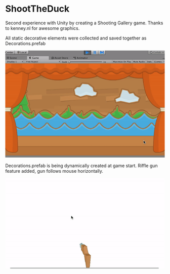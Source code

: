 # ShootTheDuck
Second experience with Unity by creating a Shooting Gallery game. Thanks to kenney.nl for awesome graphics.



All static decorative elements were collected and saved together as Decorations.prefab

![ ](ShootTheDuckDecorationsPrefab.gif)


Decorations.prefab is being dynamically created at game start. Riffle gun feature added, gun follows mouse horizontally. 

![ ](Riffle.gif)

